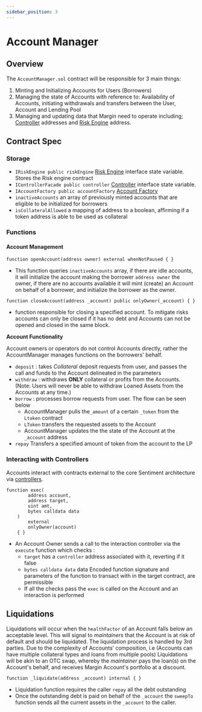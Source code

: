 ```yaml
---
sidebar_position: 3
---
```


# Account Manager

## **Overview**

The `AccountManager.sol` contract will be responsible for 3 main things:

1. Minting and Initializing Accounts for Users (Borrowers)
2. Managing the state of Accounts with reference to: Availability of Accounts, initiating withdrawals and transfers between the User, Account and Lending Pool
3. Managing and updating data that Margin need to operate including; [Controller](protocol/controllers/controller.md) addresses and [Risk Engine](protocol/core/riskEngine.md) address.

## Contract Spec

### Storage

- `IRiskEngine public riskEngine` [Risk Engine](protocol/core/riskEngine.md) interface state variable. Stores the Risk engine contract
- `IControllerFacade public controller`  [Controller](protocol/controllers/controller.md) interface state variable.
- `IAccountFactory public accountFactory`  [Account Factory](protocol/core/accountFactory.md)
- `inactiveAccounts` an array of previously minted accounts that are eligible to be initialized for borrowers
- `isCollateralAllowed` a mapping of address to a boolean, affirming if a token address is able to be used as collateral

### Functions

#### Account Management

```solidity
function openAccount(address owner) external whenNotPaused { }
```

- This function queries `inactiveAccounts` array, if there are idle accounts, it will initialize the account making the borrower `address owner`  the owner, if there are no accounts available it will mint (create) an Account on behalf of a borrower, and initialize the borrower as the owner.

```solidity
function closeAccount(address _account) public onlyOwner(_account) { }
```

- function responsible for closing a specified account. To mitigate risks accounts can only be closed if it has no debt and Accounts can not be opened and closed in the same block.

**Account Functionality**

Account owners or operators do not control Accounts directly, rather the AccountManager manages functions on the borrowers' behalf.

- `deposit` : takes *Collateral* deposit requests from user, and passes the call and funds to the Account delineated in the parameters
- `withdraw` : withdraws **ONLY** collateral or profits from the Accounts. (Note: Users will never be able to withdraw Loaned Assets from the Accounts at any time.)
- `borrow` : processes borrow requests from user. The flow can be seen below
    - AccountManager pulls the`_amount` of a certain `_token` from the `Ltoken` contract
    - `LToken` transfers the requested assets to the Account
    - AccountManager updates the the state of the Account at the `_account` address
- `repay` Transfers a specified amount of token from the account to the LP

### Interacting with Controllers

Accounts interact with contracts external to the core Sentiment architecture via  [controllers](protocol/controllers/controller.md).

```solidity
function exec(
        address account,
        address target,
        uint amt,
        bytes calldata data
    )
        external
        onlyOwner(account)
    { }
```

- An Account Owner sends a call to the interaction controller via the `execute` function which checks :
    - `target` has a `controller` address associated with it, reverting if it false
    - `bytes calldata data` data Encoded function signature and parameters of the function to transact with in the target contract, are permissible
    - If all the checks pass the `exec` is called on the Account and an interaction is performed

## Liquidations

Liquidations will occur when the `healthFactor` of an Account falls below an acceptable level. This will signal to *maintainers* that the Account is at risk of default and should be liquidated. The liquidation process is handled by 3rd parties. Due to the complexity of Accounts’ composition, i.e (Accounts can have multiple collateral types and loans from multiple pools) Liquidations will be akin to an OTC swap, whereby the *maintainer*  pays the loan(s) on the Account's behalf, and receives Margin Account's portfolio at a discount.

```solidity
function _liquidate(address _account) internal { }
```

- Liquidation function requires the caller `repay` all the debt outstanding
- Once the outstanding debt is paid on behalf of the `_account` the `sweepTo` function sends all the current assets in the `_account` to the caller.
